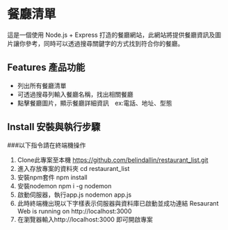 # 餐廳清單
這是一個使用 Node.js + Express 打造的餐廳網站，此網站將提供餐廳資訊及圖片讓你參考，同時可以透過搜尋關鍵字的方式找到符合你的餐廳。


## Features 產品功能
- 列出所有餐廳清單
- 可透過搜尋列輸入餐廳名稱，找出相關餐廳
- 點擊餐廳圖片，顯示餐廳詳細資訊　ex:電話、地址、型態

## Install 安裝與執行步驟
###以下指令請在終端機操作
1. Clone此專案至本機
https://github.com/belindallin/restaurant_list.git
2. 進入存放專案的資料夾
cd restaurant_list
3. 安裝npm套件
npm install
4. 安裝nodemon
npm i -g nodemon
5. 啟動伺服器，執行app.js
nodemon app.js
6. 此時終端機出現以下字樣表示伺服器與資料庫已啟動並成功連結
Resaurant Web is running on http://localhost:3000
7. 在瀏覽器輸入http://localhost:3000 即可開啟專案